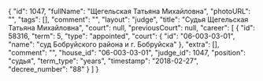{
    "id": 1047,
    "fullName": "Щегельская Татьяна Михайловна",
    "photoURL": "",
    "tags": [],
    "comment": "",
    "layout": "judge",
    "title": "Судья Щегельская Татьяна Михайловна",
    "court": null,
    "previousCourt": null,
    "career": [
        {
            "id": 58316,
            "term": 5,
            "type": "appointed",
            "court": {
                "id": "06-003-03-01",
                "name": "суд Бобруйского района и г. Бобруйска"
            },
            "extra": [],
            "comment": "",
            "house_id": "06-003-03-01",
            "judge_id": 1047,
            "position": "судья",
            "term_type": "years",
            "timestamp": "2018-02-27",
            "decree_number": "88"
        }
    ]
}